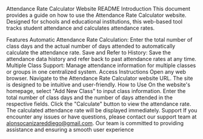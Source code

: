 Attendance Rate Calculator Website README
Introduction
This document provides a guide on how to use the Attendance Rate Calculator website. Designed for schools and educational institutions, this web-based tool tracks student attendance and calculates attendance rates.

Features
Automatic Attendance Rate Calculation: Enter the total number of class days and the actual number of days attended to automatically calculate the attendance rate.
Save and Refer to History: Save the attendance data history and refer back to past attendance rates at any time.
Multiple Class Support: Manage attendance information for multiple classes or groups in one centralized system.
Access Instructions
Open any web browser.
Navigate to the Attendance Rate Calculator website URL.
The site is designed to be intuitive and user-friendly.
How to Use
On the website's homepage, select "Add New Class" to input class information.
Enter the total number of class days and the number of days attended in the respective fields.
Click the "Calculate" button to view the attendance rate.
The calculated attendance rate will be displayed immediately.
Support
If you encounter any issues or have questions, please contact our support team at alonsocanizareddiego@gmail.com. Our team is committed to providing assistance and ensuring a smooth user experience
